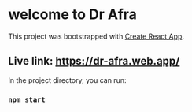# welcome to Dr Afra

This project was bootstrapped with [Create React App](https://github.com/facebook/create-react-app).

## Live link: https://dr-afra.web.app/

In the project directory, you can run:

### `npm start`


